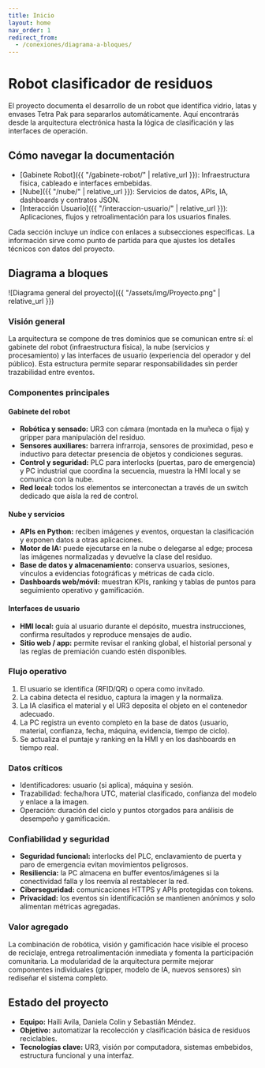 ```yaml
---
title: Inicio
layout: home
nav_order: 1
redirect_from:
  - /conexiones/diagrama-a-bloques/
---
```


# Robot clasificador de residuos

El proyecto documenta el desarrollo de un robot que identifica vidrio, latas y envases Tetra Pak para separarlos automáticamente. Aquí encontrarás desde la arquitectura electrónica hasta la lógica de clasificación y las interfaces de operación.

## Cómo navegar la documentación

- [Gabinete Robot]({{ "/gabinete-robot/" | relative_url }}): Infraestructura física, cableado e interfaces embebidas.
- [Nube]({{ "/nube/" | relative_url }}): Servicios de datos, APIs, IA, dashboards y contratos JSON.
- [Interacción Usuario]({{ "/interaccion-usuario/" | relative_url }}): Aplicaciones, flujos y retroalimentación para los usuarios finales.

Cada sección incluye un índice con enlaces a subsecciones específicas. La información sirve como punto de partida para que ajustes los detalles técnicos con datos del proyecto.

## Diagrama a bloques

![Diagrama general del proyecto]({{ "/assets/img/Proyecto.png" | relative_url }})

### Visión general
La arquitectura se compone de tres dominios que se comunican entre sí: el gabinete del robot (infraestructura física), la nube (servicios y procesamiento) y las interfaces de usuario (experiencia del operador y del público). Esta estructura permite separar responsabilidades sin perder trazabilidad entre eventos.

### Componentes principales
#### Gabinete del robot
- **Robótica y sensado:** UR3 con cámara (montada en la muñeca o fija) y gripper para manipulación del residuo.
- **Sensores auxiliares:** barrera infrarroja, sensores de proximidad, peso e inductivo para detectar presencia de objetos y condiciones seguras.
- **Control y seguridad:** PLC para interlocks (puertas, paro de emergencia) y PC industrial que coordina la secuencia, muestra la HMI local y se comunica con la nube.
- **Red local:** todos los elementos se interconectan a través de un switch dedicado que aísla la red de control.

#### Nube y servicios
- **APIs en Python:** reciben imágenes y eventos, orquestan la clasificación y exponen datos a otras aplicaciones.
- **Motor de IA:** puede ejecutarse en la nube o delegarse al edge; procesa las imágenes normalizadas y devuelve la clase del residuo.
- **Base de datos y almacenamiento:** conserva usuarios, sesiones, vínculos a evidencias fotográficas y métricas de cada ciclo.
- **Dashboards web/móvil:** muestran KPIs, ranking y tablas de puntos para seguimiento operativo y gamificación.

#### Interfaces de usuario
- **HMI local:** guía al usuario durante el depósito, muestra instrucciones, confirma resultados y reproduce mensajes de audio.
- **Sitio web / app:** permite revisar el ranking global, el historial personal y las reglas de premiación cuando estén disponibles.

### Flujo operativo
1. El usuario se identifica (RFID/QR) o opera como invitado.
2. La cabina detecta el residuo, captura la imagen y la normaliza.
3. La IA clasifica el material y el UR3 deposita el objeto en el contenedor adecuado.
4. La PC registra un evento completo en la base de datos (usuario, material, confianza, fecha, máquina, evidencia, tiempo de ciclo).
5. Se actualiza el puntaje y ranking en la HMI y en los dashboards en tiempo real.

### Datos críticos
- Identificadores: usuario (si aplica), máquina y sesión.
- Trazabilidad: fecha/hora UTC, material clasificado, confianza del modelo y enlace a la imagen.
- Operación: duración del ciclo y puntos otorgados para análisis de desempeño y gamificación.

### Confiabilidad y seguridad
- **Seguridad funcional:** interlocks del PLC, enclavamiento de puerta y paro de emergencia evitan movimientos peligrosos.
- **Resiliencia:** la PC almacena en buffer eventos/imágenes si la conectividad falla y los reenvía al restablecer la red.
- **Ciberseguridad:** comunicaciones HTTPS y APIs protegidas con tokens.
- **Privacidad:** los eventos sin identificación se mantienen anónimos y solo alimentan métricas agregadas.

### Valor agregado
La combinación de robótica, visión y gamificación hace visible el proceso de reciclaje, entrega retroalimentación inmediata y fomenta la participación comunitaria. La modularidad de la arquitectura permite mejorar componentes individuales (gripper, modelo de IA, nuevos sensores) sin rediseñar el sistema completo.

## Estado del proyecto

- **Equipo:** Haili Avila, Daniela Colin y Sebastián Méndez.
- **Objetivo:** automatizar la recolección y clasificación básica de residuos reciclables.
- **Tecnologías clave:** UR3, visión por computadora, sistemas embebidos, estructura funcional y una interfaz.
